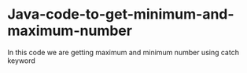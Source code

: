 # Java-code-to-get-minimum-and-maximum-number

In this code we are getting maximum and minimum number using catch keyword


